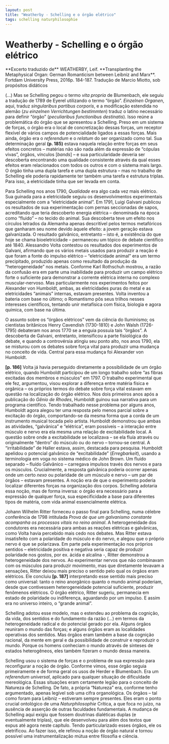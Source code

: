 ```yaml
---
layout: post
title: "Weatherby - Schelling e o órgão elétrico"
tags: schelling naturphilosophie
---
```


# Weatherby - Schelling e o órgão elétrico

<div class="info" markdown="1">
  **Excerto traduzido de**  
  WEATHERBY, Leif. **Transplanting the Metaphysical Organ: German Romanticism between Leibniz and Marx**. Fortdam University Press, 2016p. 184-187. Tradução de Marcio Miotto, sob propósitos didáticos
</div>

(…) Mas se Schelling pegou o termo *vita propria* de Blumenbach, ele seguiu a tradução de 1789 de Eyerel utilizando o termo “órgão”. *Einzelnen Organen*, aqui, traduz *singularibus partibus corporis*, e a modificação estendida no alemão (*zu einzelnen Verrichtungen bestimmten*) traduz o latino necessário para definir “órgão” (*peculiaribus functionibus destinatis*). Isso reúne a problemática do órgão que se apresentou a Schelling. Preso em um sistema de forças, o órgão era o local de concretização dessas forças, um receptor flexível de vários campos de potencialidade ligados a essas forças. Mais ainda, órgão era o *referendum* e o *relatum* do ser organizado como tal. Sua determinação geral **(p. 185)** estava naquela relação entre forças em seus efeitos concretos – matérias não são nada além da expressão de “cópulas vivas”, órgãos, vínculos [*bands*] – e sua particularidade deveria ser descoberta encontrando uma qualidade consistente através da qual esses efeitos eram relacionados com todos os outros e com o sistema mais largo. O órgão tinha uma dupla tarefa e uma dupla estrutura – mas no trabalho de Schelling ele poderia rapidamente ter também uma tarefa e estrutura triplas. Para isso, a eletricidade tinha que ser levada em conta. 

Para Schelling nos anos 1790, *Qualidade* era algo cada vez mais elétrico. Sua guinada para a eletricidade seguiu os desenvolvimentos experimentais especialmente com a “eletricidade animal”. Em 1791, Luigi Galvani publicou os resultados de sua experimentação com pernas seccionadas de sapos, acreditando que teria descoberto energia elétrica – denominada na época como “fluido” – no tecido do animal. Sua descoberta teve um efeito nos círculos letrados da Alemanha apenas descritível pelos termos metafóricos que ganharam seu nome devido àquele efeito: a jovem geração estava galvanizada. O resultado galvânico, entretanto – isto é, a existência do que hoje se chama bioeletricidade – permaneceu um tópico de debate científico até 1840. Alessandro Volta contestou os resultados dos experimentos de Galvani, afirmando que os vários metais usados para produzir a reação é que foram a fonte do impulso elétrico – “eletricidade animal” era um termo precipitado, produzido apenas como resultado da produção da “heterogeneidade” nos metais. Conforme Karl Rothschuh mostrou, a razão da confusão era em parte uma inabilidade para produzir um campo elétrico forte o suficiente para demonstrar a corrente elétrica interna no complexo muscular-nervoso. Mas particularmente nos experimentos feitos por Alexander von Humboldt, ambas, as eletricidades puras do metal e as eletricidades “animais” internas, estavam presentes. Volta inventou a bateria com base no último; o Romantismo pôs seus trilhos nesses interesses científicos, tentando unir metafísica com física, biologia e agora química, com base na última.

O assunto sobre os “órgãos elétricos” vem da ciência do Iluminismo; os cientistas britânicos Henry Cavendish (1730-1810) e John Walsh (1726-1795) debateram nos anos 1770 se a enguia possuía tais “órgãos”. A descoberta de Galvani, entretanto, intensificou a parte fisiológica do debate, e quando a controvérsia atingiu seu ponto alto, nos anos 1790, ela se misturou com os debates sobre força vital para produzir uma mudança no conceito de vida. Central para essa mudança foi Alexander von Humboldt. 

**[p. 186]** Volta já havia perseguido diretamente a possibilidade de um órgão elétrico, quando Humboldt participou de um longo trabalho sobre “as fibras excitadas dos membros e músculos” em 1797. O trabalho experimental que ele fez, argumentou, visou explorar a diferença entre matéria física e orgânica – os próprios termos do debate sobre força vital estavam em questão na localização do órgão elétrico. Nos dois primeiros anos após a publicação do *Gênio de Rhodes*, Humboldt guinou sua narrativa para um programa científico. Tendo trabalhado nesse problema por alguns anos, Humboldt agora alegou ter uma resposta pelo menos parcial sobre a excitação do órgão, comportando-se da mesma forma que a corda de um instrumento musical tocada pelo artista. Humboldt demonstrou que ambas as atividades, “galvânica” e “elétrica”, eram possíveis – a interação entre músculo e nervo era ela mesma uma relação de excitabilidade local. A questão sobre onde a excitabilidade se localizava – se ela fluía através ou originalmente “dentro” do músculo ou do nervo – tornou-se central. A “irritabilidade” de Haller estava, assim, destacada para pesquisa. Humboldt apelidou o potencial galvânico de “excitabilidade” (*Erregbarkeit*), usando a terminologia em voga no sistema médico de John Brown. Um fluído separado – fluído Galvânico – carregava impulsos través dos nervos e para os músculos. Crucialmente, a resposta galvânica poderia ocorrer apenas onde um certo *nexo* ou polaridade de um músculo e nervo – um par de órgãos – estavam presentes. A noção era de que o experimento poderia localizar diferentes forças na organização dos corpos. Schelling adotaria essa noção, mas de forma inversa: o órgão era necessário para a expressão de qualquer força, sua especificidade a base para diferentes tipos de matéria, com vida animal essencialmente elétrica.

Johann Wilhelm Ritter forneceu o passo final para Schelling, numa célebre conferência de 1798 intitulada *Prova de que um galvanismo constante acompanha os processos vitais no reino animal*. A heterogeneidade dos condutores era necessária para ambas as reações elétricas e galvânicas, como Volta havia percebido mais cedo nos debates. Mas Ritter estava insatisfeito com a polaridade do músculo e do nervo, e alegou que o próprio nervo é que se polarizava. Em parte pela experimentação nos próprios sentidos – eletricidade positiva e negativa seria capaz de produzir polaridade nos gostos, por ex. ácida e alcalina -, Ritter demonstrou a heterogeneidade dos nervos. Ao experimentar nervos que não combinavam com os músculos para produzir movimento, mas que diretamente levavam a sensações, Ritter deixou mais preciso o sentido pelo qual os órgãos eram elétricos. Ele concluiu **[p. 187]** interpretando esse sentido mais preciso como universal: tanto o reino anorgânico quanto o mundo animal poderiam, desde que contivessem heterogeneidade potencial suficiente, produzir fenômenos elétricos. O órgão elétrico, Ritter sugeriu, permanecia em estado de polaridade ou indiferença, aguardando por um impulso. E assim era no universo inteiro, o “grande animal”. 

Schelling adotou esse modelo, mas o estendeu ao problema da cognição, da vida, dos sentidos e do fundamento da razão (…) em termos da heterogeneidade radical e do potencial gerado por ela. Alguns órgãos reuniram o mundo das forças; e alguns órgãos eram as localidades operativas dos sentidos. Mas órgãos eram também a base da cognição racional, da mente em geral e da possibilidade de construir e reproduzir o mundo. Porque os homens conheciam o mundo através de sínteses de estados heterogêneos, eles também fizeram o mundo dessa maneira. 

Schelling usou o sistema de forças e o problema de sua expressão para reconfigurar a noção de órgão. Conforme vimos, esse órgão seguia primeiramente e de forma geral os usos de Herder e Blumenbach. Era um *referendum universal*, aplicado para qualquer situação de dificuldade mereológica. Essas situações eram certamente legião para o conceito de Natureza de Schelling. De fato, a própria “Natureza” era, conforme tenho argumentado, apenas legível sob uma cifra organológica. Os órgãos – tal como foram para Leibniz – estiveram sempre presentes. Eles eram o ponto crucial ontológico de uma *Naturphilosophie* Crítica, a que foca no juízo, na ausência de asserção de outras faculdades fundamentais. A mudança de Schelling aqui exigiu que fossem doutrinas dialéticas duplas (e eventualmente triplas), que ele desenvolveu para além dos textos que expus até agora neste capítulo. Tendo particularizado esses órgãos, ele os eletrificou. Ao fazer isso, ele refinou a noção de órgão natural e tornou possível uma instrumentalização mútua entre filosofia e ciência. 
